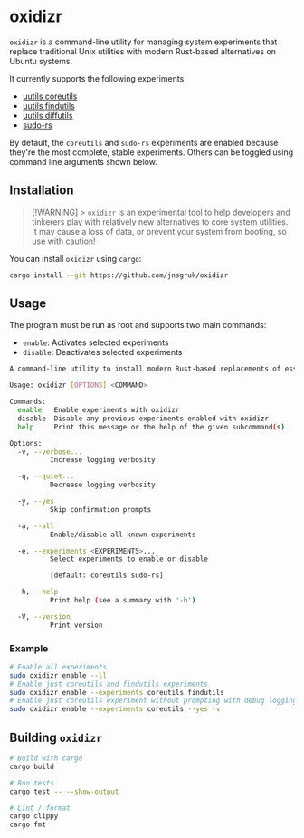 # oxidizr

`oxidizr` is a command-line utility for managing system experiments that replace traditional Unix utilities with modern Rust-based alternatives on Ubuntu systems.

It currently supports the following experiments:

- [uutils coreutils](https://github.com/uutils/coreutils)
- [uutils findutils](https://github.com/uutils/findutils)
- [uutils diffutils](https://github.com/uutils/diffutils)
- [sudo-rs](https://github.com/trifectatechfoundation/sudo-rs)

By default, the `coreutils` and `sudo-rs` experiments are enabled because they're the most complete, stable experiments. Others can be toggled using command line arguments shown below.

## Installation

> [!WARNING] > `oxidizr` is an experimental tool to help developers and tinkerers play with relatively new alternatives to core system utilities. It may cause a loss of data, or prevent your system from booting, so use with caution!

You can install `oxidizr` using `cargo`:

```bash
cargo install --git https://github.com/jnsgruk/oxidizr
```

## Usage

The program must be run as root and supports two main commands:

- `enable`: Activates selected experiments
- `disable`: Deactivates selected experiments

```bash
A command-line utility to install modern Rust-based replacements of essential packages such as coreutils, findutils, diffutils and sudo and make them the default on an Ubuntu system.

Usage: oxidizr [OPTIONS] <COMMAND>

Commands:
  enable   Enable experiments with oxidizr
  disable  Disable any previous experiments enabled with oxidizr
  help     Print this message or the help of the given subcommand(s)

Options:
  -v, --verbose...
          Increase logging verbosity

  -q, --quiet...
          Decrease logging verbosity

  -y, --yes
          Skip confirmation prompts

  -a, --all
          Enable/disable all known experiments

  -e, --experiments <EXPERIMENTS>...
          Select experiments to enable or disable

          [default: coreutils sudo-rs]

  -h, --help
          Print help (see a summary with '-h')

  -V, --version
          Print version
```

### Example

```bash
# Enable all experiments
sudo oxidizr enable --ll
# Enable just coreutils and findutils experiments
sudo oxidizr enable --experiments coreutils findutils
# Enable just coreutils experiment without prompting with debug logging enabled
sudo oxidizr enable --experiments coreutils --yes -v
```

## Building `oxidizr`

```bash
# Build with cargo
cargo build

# Run tests
cargo test -- --show-output

# Lint / format
cargo clippy
cargo fmt
```
